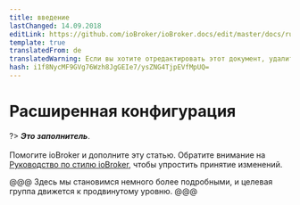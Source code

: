 ```yaml
---
title: введение
lastChanged: 14.09.2018
editLink: https://github.com/ioBroker/ioBroker.docs/edit/master/docs/ru/config/README.md
template: true
translatedFrom: de
translatedWarning: Если вы хотите отредактировать этот документ, удалите поле «translatedFrom», в противном случае этот документ будет снова автоматически переведен
hash: i1f8NycMF9GVg76Wzh8JgGEIe7/ysZNG4TjpEVfMpUQ=
---
```

# Расширенная конфигурация
?> ***Это заполнитель***.<br><br> Помогите ioBroker и дополните эту статью. Обратите внимание на [Руководство по стилю ioBroker](https://www.iobroker.net/#de/documentation/community/styleguidedoc.md), чтобы упростить принятие изменений.

@@@ Здесь мы становимся немного более подробными, и целевая группа движется к продвинутому уровню.
@@@
